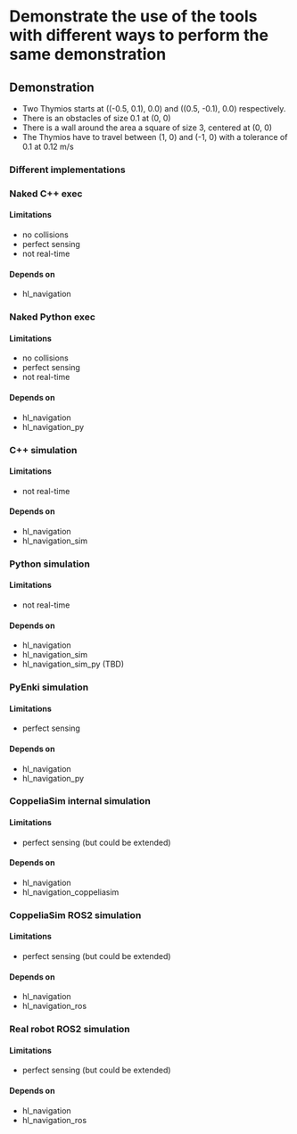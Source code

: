 # Demonstrate the use of the tools with different ways to perform the same demonstration

## Demonstration

- Two Thymios starts at ((-0.5, 0.1), 0.0) and ((0.5, -0.1), 0.0) respectively.
- There is an obstacles of size 0.1 at (0, 0) 
- There is a wall around the area a square of size 3, centered at (0, 0)
- The Thymios have to travel between (1, 0) and (-1, 0) with a tolerance of 0.1 at 0.12 m/s


### Different implementations

### Naked C++ exec

#### Limitations
- no collisions
- perfect sensing
- not real-time
	
#### Depends on
- hl_navigation


### Naked Python exec

#### Limitations
- no collisions
- perfect sensing
- not real-time
	
#### Depends on
- hl_navigation
- hl_navigation_py

### C++ simulation

#### Limitations
- not real-time
	
#### Depends on
- hl_navigation
- hl_navigation_sim

### Python simulation

#### Limitations
- not real-time
	
#### Depends on
- hl_navigation
- hl_navigation_sim
- hl_navigation_sim_py (TBD)

### PyEnki simulation

#### Limitations
- perfect sensing
	
#### Depends on
- hl_navigation
- hl_navigation_py

### CoppeliaSim internal simulation

#### Limitations
- perfect sensing (but could be extended)
	
#### Depends on
- hl_navigation
- hl_navigation_coppeliasim


### CoppeliaSim ROS2 simulation

#### Limitations
- perfect sensing (but could be extended)
	
#### Depends on
- hl_navigation
- hl_navigation_ros


### Real robot ROS2 simulation

#### Limitations
- perfect sensing (but could be extended)
	
#### Depends on
- hl_navigation
- hl_navigation_ros
